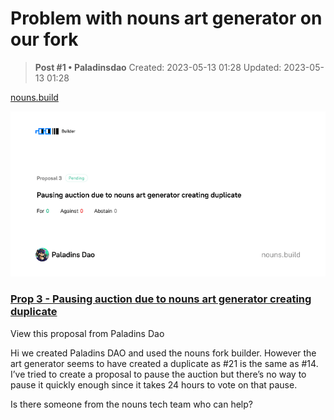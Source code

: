 # Problem with nouns art generator on our fork

<!-- ✦✦✦ POST START ✦✦✦ -->

> **Post #1 • Paladinsdao**
> Created: 2023-05-13 01:28
> Updated: 2023-05-13 01:28

[nouns.build](https://nouns.build/dao/0xBb842a85646C8E5423281451B00e18D5Bb5Bf8D3/vote/0x4b6a5f37533d5a17d98ea4ddd057eae78b21160de8f029af5a32fe085aee8b51?tab=details)

![](../../assets/images/4630/7a0f4cf2a1e38571703c567d7ad46f2929e2b2ea_2_690x362.png)

### [Prop 3 - Pausing auction due to nouns art generator creating duplicate](https://nouns.build/dao/0xBb842a85646C8E5423281451B00e18D5Bb5Bf8D3/vote/0x4b6a5f37533d5a17d98ea4ddd057eae78b21160de8f029af5a32fe085aee8b51?tab=details)

View this proposal from Paladins Dao

Hi we created Paladins DAO and used the nouns fork builder. However the art generator seems to have created a duplicate as #21 is the same as #14. I’ve tried to create a proposal to pause the auction but there’s no way to pause it quickly enough since it takes 24 hours to vote on that pause.

Is there someone from the nouns tech team who can help?

<!-- ✦✦✦ POST END ✦✦✦ -->

